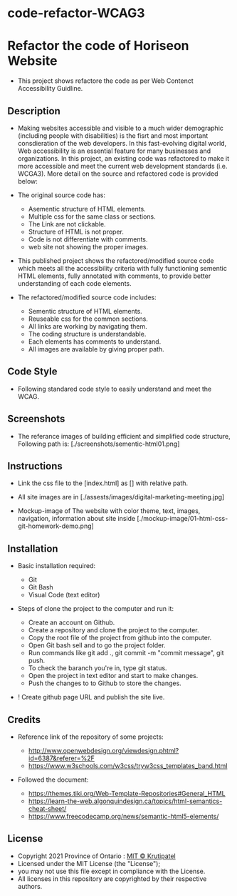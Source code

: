 # code-refactor-WCAG3

# Refactor the code of Horiseon Website

* This project shows refactore the code as per Web Contenct Accessibility Guidline.

## Description

* Making websites accessible and visible to a much wider demographic (including people with disabilities) is the fisrt and most important consdieration of the web developers. In this fast-evolving digital world, Web accessibility is an essential feature for many businesses and organizations. In this project, an existing code was refactored to make it more accessible and meet the current web development standards (i.e. WCGA3). More detail on the source and refactored code is provided below:

* The original source code has:
    * Asementic structure of HTML elements. 
    * Multiple css for the same class or sections. 
    * The Link are not clickable.
    * Structure of HTML is not proper.
    * Code is not differentiate with comments.
    * web site not showing the proper images.

* This published project shows the refactored/modified source code which meets all the accessibility criteria with fully functioning sementic HTML elements, fully annotated with comments, to provide better understanding of each code elements.

* The refactored/modified source code includes:
    * Sementic structure of HTML elements.
    * Reuseable css for the common sections.
    * All links are working by navigating them.
    * The coding structure is understandable.
    * Each elements has comments to understand.
    * All images are available by giving proper path.

## Code Style

* Following standared code style to easily understand and meet the WCAG.

## Screenshots

* The referance images of building efficient and simplified code structure,
   Following path is: [./screenshots/sementic-html01.png]

## Instructions

* Link the css file to the [index.html] as [<link rel="stylesheet" href="./assets/css/style.css">] with relative path.

* All site images are in [./assests/images/digital-marketing-meeting.jpg]

* Mockup-image of The website with color theme, text, images, navigation, information about site inside [./mockup-image/01-html-css-git-homework-demo.png]

## Installation

* Basic installation required:
    * Git
    * Git Bash
    * Visual Code (text editor)

* Steps of clone the project to the computer and run it:
    * Create an account on Github.
    * Create a repository and clone the project to the computer.
    * Copy the root file of the project from github into the computer.
    * Open Git bash sell and to go the project folder.
    * Run commands like git add ., git commit -m "commit message", git push.
    * To check the baranch you're in, type git status.
    * Open the project in text editor and start to make changes.
    * Push the changes to to Github to store the changes.

* ! Create github page URL and publish the site live.

## Credits

* Reference link of the repository of some projects:
    * http://www.openwebdesign.org/viewdesign.phtml?id=6387&referer=%2F
    * https://www.w3schools.com/w3css/tryw3css_templates_band.html

* Followed the document: 
    * https://themes.tiki.org/Web-Template-Repositories#General_HTML
    * https://learn-the-web.algonquindesign.ca/topics/html-semantics-cheat-sheet/
    * https://www.freecodecamp.org/news/semantic-html5-elements/

## License

* Copyright 2021 Province of Ontario : [MIT © Krutipatel](License)
* Licensed under the MIT License (the "License");
* you may not use this file except in compliance with the License.
* All licenses in this repository are copyrighted by their respective authors.